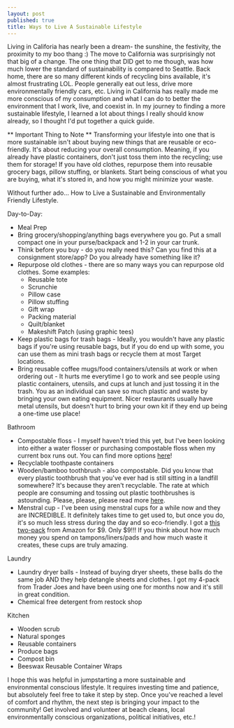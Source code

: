 ```yaml
---
layout: post
published: true
title: Ways to Live A Sustainable Lifestyle
---
```

Living in Califoria has nearly been a dream- the sunshine, the festivity, the proximity to my boo thang :) The move to California was surprisingly not that big of a change. The one thing that DID get to me though, was how much lower the standard of sustainability is compared to Seattle. Back home, there are so many different kinds of recycling bins available, it's almost frustrating LOL. People generally eat out less, drive more environmentally friendly cars, etc. Living in California has really made me more conscious of my consumption and what I can do to better the environment that I work, live, and coexist in. In my journey to finding a more sustainable lifestyle, I learned a lot about things I really should know already, so I thought I'd put together a quick guide.

** Important Thing to Note **
Transforming your lifestyle into one that is more sustainable isn't about buying new things that are reusable or eco-friendly. It's about reducing your overall consumption. Meaning, if you already have plastic containers, don't just toss them into the recycling; use them for storage! If you have old clothes, repurpose them into reusable grocery bags, pillow stuffing, or blankets. Start being conscious of what you are buying, what it's stored in, and how you might minimize your waste.


Without further ado... How to Live a Sustainable and Environmentally Friendly Lifestyle.

Day-to-Day:
- Meal Prep
- Bring grocery/shopping/anything bags everywhere you go. Put a small compact one in your purse/backpack and 1-2 in your car trunk.
- Think before you buy - do you really need this? Can you find this at a consignment store/app? Do you already have something like it?
- Repurpose old clothes - there are so many ways you can repurpose old clothes. Some examples:
	- Reusable tote
    - Scrunchie 
    - Pillow case
    - Pillow stuffing
    - Gift wrap
    - Packing material
    - Quilt/blanket
    - Makeshift Patch (using graphic tees)
- Keep plastic bags for trash bags - Ideally, you wouldn't have any plastic bags if you're using reusable bags, but if you do end up with some, you can use them as mini trash bags or recycle them at most Target locations.
- Bring reusable coffee mugs/food containers/utensils at work or when ordering out - It hurts me everytime I go to work and see people using plastic containers, utensils, and cups at lunch and just tossing it in the trash. You as an individual can save so much plastic and waste by bringing your own eating equipment. Nicer restaurants usually have metal utensils, but doesn't hurt to bring your own kit if they end up being a one-time use place!

Bathroom
- Compostable floss - I myself haven't tried this yet, but I've been looking into either a water flosser or purchasing compostable floss when my current box runs out. You can find more options [here](https://wastelandrebel.com/en/zero-waste-dental-floss/)!
- Recyclable toothpaste containers
- Wooden/bamboo toothbrush - also compostable. Did you know that every plastic toothbrush that you've ever had is still sitting in a landfill somewhere? It's because they aren't recyclable. The rate at which people are consuming and tossing out plastic toothbrushes is astounding. Please, please, please read more [here](https://www.nationalgeographic.com/environment/2019/06/story-of-plastic-toothbrushes/#close).
- Menstral cup - I've been using menstral cups for a while now and they are INCREDIBLE. It definitely takes time to get used to, but once you do, it's so much less stress during the day and so eco-friendly. I got a [this two-pack](https://www.amazon.com/gp/product/B072BMCGNW/ref=ppx_yo_dt_b_asin_title_o00_s00?ie=UTF8&psc=1) from Amazon for $9. Only $9!!! If you think about how much money you spend on tampons/liners/pads and how much waste it creates, these cups are truly amazing.


Laundry
- Laundry dryer balls - Instead of buying dryer sheets, these balls do the same job AND they help detangle sheets and clothes. I got my 4-pack from Trader Joes and have been using one for months now and it's still in great condition.
- Chemical free detergent from restock shop

Kitchen
- Wooden scrub
- Natural sponges
- Reusable containers
- Produce bags
- Compost bin
- Beeswax Reusable Container Wraps

I hope this was helpful in jumpstarting a more sustainable and environmental conscious lifestyle. It requires investing time and patience, but absolutely feel free to take it step by step. Once you've reached a level of comfort and rhythm, the next step is bringing your impact to the community! Get involved and volunteer at beach cleans, local environmentally conscious organizations, political initiatives, etc.! 
